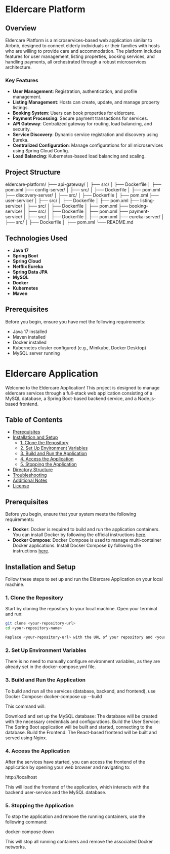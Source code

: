 # Eldercare Platform

## Overview

Eldercare Platform is a microservices-based web application similar to Airbnb, designed to connect elderly individuals or their families with hosts who are willing to provide care and accommodation. The platform includes features for user management, listing properties, booking services, and handling payments, all orchestrated through a robust microservices architecture.

### Key Features

- **User Management**: Registration, authentication, and profile management.
- **Listing Management**: Hosts can create, update, and manage property listings.
- **Booking System**: Users can book properties for eldercare.
- **Payment Processing**: Secure payment transactions for services.
- **API Gateway**: Centralized gateway for routing, load balancing, and security.
- **Service Discovery**: Dynamic service registration and discovery using Eureka.
- **Centralized Configuration**: Manage configurations for all microservices using Spring Cloud Config.
- **Load Balancing**: Kubernetes-based load balancing and scaling.

## Project Structure

eldercare-platform/
├── api-gateway/
│ ├── src/
│ ├── Dockerfile
│ ├── pom.xml
├── config-server/
│ ├── src/
│ ├── Dockerfile
│ ├── pom.xml
├── discovery-server/
│ ├── src/
│ ├── Dockerfile
│ ├── pom.xml
├── user-service/
│ ├── src/
│ ├── Dockerfile
│ ├── pom.xml
├── listing-service/
│ ├── src/
│ ├── Dockerfile
│ ├── pom.xml
├── booking-service/
│ ├── src/
│ ├── Dockerfile
│ ├── pom.xml
├── payment-service/
│ ├── src/
│ ├── Dockerfile
│ ├── pom.xml
├── eureka-server/
│ ├── src/
│ ├── Dockerfile
│ ├── pom.xml
└── README.md



## Technologies Used

- **Java 17**
- **Spring Boot**
- **Spring Cloud**
- **Netflix Eureka**
- **Spring Data JPA**
- **MySQL**
- **Docker**
- **Kubernetes**
- **Maven**

## Prerequisites

Before you begin, ensure you have met the following requirements:

- Java 17 installed
- Maven installed
- Docker installed
- Kubernetes cluster configured (e.g., Minikube, Docker Desktop)
- MySQL server running


# Eldercare Application

Welcome to the Eldercare Application! This project is designed to manage eldercare services through a full-stack web application consisting of a MySQL database, a Spring Boot-based backend service, and a Node.js-based frontend.

## Table of Contents

- [Prerequisites](#prerequisites)
- [Installation and Setup](#installation-and-setup)
  - [1. Clone the Repository](#1-clone-the-repository)
  - [2. Set Up Environment Variables](#2-set-up-environment-variables)
  - [3. Build and Run the Application](#3-build-and-run-the-application)
  - [4. Access the Application](#4-access-the-application)
  - [5. Stopping the Application](#5-stopping-the-application)
- [Directory Structure](#directory-structure)
- [Troubleshooting](#troubleshooting)
- [Additional Notes](#additional-notes)
- [License](#license)

## Prerequisites

Before you begin, ensure that your system meets the following requirements:

- **Docker**: Docker is required to build and run the application containers. You can install Docker by following the official instructions [here](https://docs.docker.com/get-docker/).
- **Docker Compose**: Docker Compose is used to manage multi-container Docker applications. Install Docker Compose by following the instructions [here](https://docs.docker.com/compose/install/).

## Installation and Setup

Follow these steps to set up and run the Eldercare Application on your local machine.

### 1. Clone the Repository

Start by cloning the repository to your local machine. Open your terminal and run:

```bash
git clone <your-repository-url>
cd <your-repository-name>

Replace <your-repository-url> with the URL of your repository and <your-repository-name> with the name of the directory that will be created.

```
### 2. Set Up Environment Variables

There is no need to manually configure environment variables, as they are already set in the docker-compose.yml file.

### 3. Build and Run the Application

To build and run all the services (database, backend, and frontend), use Docker Compose:
docker-compose up --build

This command will:

Download and set up the MySQL database: The database will be created with the necessary credentials and configurations.
Build the User Service: The Spring Boot application will be built and started, connecting to the database.
Build the Frontend: The React-based frontend will be built and served using Nginx.


### 4. Access the Application

After the services have started, you can access the frontend of the application by opening your web browser and navigating to:

http://localhost

This will load the frontend of the application, which interacts with the backend user-service and the MySQL database.

### 5. Stopping the Application

To stop the application and remove the running containers, use the following command:

docker-compose down

This will stop all running containers and remove the associated Docker networks.
